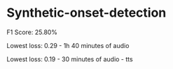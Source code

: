 # Synthetic-onset-detection

F1 Score: 25.80%

Lowest loss: 0.29 - 1h 40 minutes of audio

Lowest loss: 0.19 - 30 minutes of audio - tts